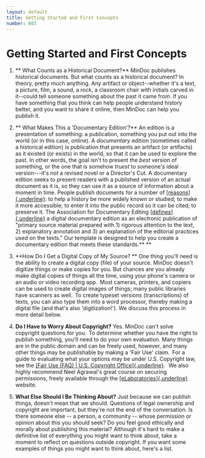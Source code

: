 ```yaml
---
layout: default
title: Getting Started and First Concepts
number: 003
---
```


# Getting Started and First Concepts

<!-- -->

1.  ** What Counts as a Historical Document?** MinDoc publishes
    historical documents.  But what counts as a historical document? In
    theory, pretty much anything. Any artifact or object--whether it's a
    text, a picture, film, a sound, a rock, a classroom chair with
    initials carved in it--could tell someone something about the past
    it came from. If you have something that you think can help people
    understand history better, and you want to share it online, then
    MinDoc can help you publish it. 

<!-- -->

2.  ** What Makes This a 'Documentary Edition'?** An edition is a
    presentation of something: a publication, something you put out into
    the world (or in this case, online). A *documentary* edition
    (sometimes called a historical edition) is publication that presents
    an artifact (or artifacts) as it existed (or exists) in the world,
    so that it can be used to explore the past. In other words, the goal
    isn't to present the *best* version of something, or the one that is
    somehow *truest* to someone's ideal version---it\'s not a revised
    novel or a Director's Cut.  A documentary edition seeks to present
    readers with a published version of an actual document as it is, so
    they can use it as a source of information about a moment in time. 
    People publish documents for a number of
    [[reasons]{.underline}](https://elaboratories.org/courses/why-edit/):
    to help a history be more widely known or studied; to make it more
    accessible; to enter it into the public record so it can be cited;
    to preserve it.  The Association for Documentary Editing
    [[defines]{.underline}](https://www.documentaryediting.org/wordpress/?page_id=508)
    a digital documentary edition as an electronic publication of
    "primary source material prepared with 1) rigorous attention to the
    text, 2) explanatory annotation and 3) an explanation of the
    editorial practices used on the texts." Our template is designed to
    help you create a documentary edition that meets these
    standards.** ** 

<!-- -->

3.  **How Do I Get a Digital Copy of My Source? ** One thing you'll need
    is the ability to create a digital copy (file) of your source.
    MinDoc doesn't digitize things or make copies for you. But chances
    are you already make digital copies of things all the time, using
    your phone's camera or an audio or video recording app.  Most
    cameras, printers, and copiers can be used to create digital images
    of things; many public libraries have scanners as well.  To create
    typeset versions (transcriptions) of texts, you can also type them
    into a word processor, thereby making a digital file (and that's
    also 'digitization!').  We discuss this process in more detail
    below. 

<!-- -->

4.  **Do I Have to Worry About Copyright?** Yes. MinDoc can't solve
    copyright questions for you.  To determine whether you have the
    right to publish something, you'll need to do your own evaluation.
    Many things are in the public domain and can be freely used,
    however, and many other things may be publishable by making a 'Fair
    Use' claim.  For a guide to evaluating what your options may be
    under U.S. Copyright law, see the [[Fair Use (FAQ) \| U.S. Copyright
    Office]{.underline}](https://www.copyright.gov/help/faq/faq-fairuse.html).  
    We also highly recommend Neel Agrawal's great course on securing
    permissions, freely available through the
    [[eLaboratories]{.underline}](https://elaboratories.org/courses/securing-permissions/)
    website. 

<!-- -->

5.  **What Else Should I Be Thinking About?** Just because we can
    publish things, doesn't mean that we should.  Questions of legal
    ownership and copyright are important, but they're not the end of
    the conversation.  Is there someone else -- a person, a community --
    whose permission or opinion about this you should seek?  Do you feel
    good ethically and morally about publishing this material?  Although
    it's hard to make a definitive list of everything you might want to
    think about, take a moment to reflect on questions outside
    copyright.  If you want some examples of things you might want to
    think about, here's a list. 


